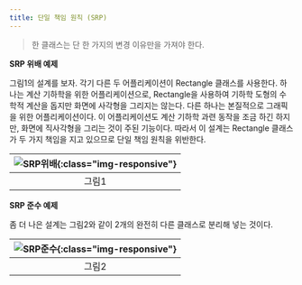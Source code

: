 ```yaml
---
title: 단일 책임 원칙 (SRP)
---
```


> 한 클래스는 단 한 가지의 변경 이유만을 가져야 한다.

**SRP 위배 예제** <br>

그림1의 설계를 보자. 
각기 다른 두 어플리케이션이 Rectangle 클래스를 사용한다.
하나는 계산 기하학을 위한 어플리케이션으로, Rectangle을 사용하여 기하학 도형의 수학적 계산을 돕지만 화면에 사각형을 그리지는 않는다.
다른 하나는 본질적으로 그래픽을 위한 어플리케이션이다.
이 어플리케이션도 계산 기하학 과련 동작을 조금 하긴 하지만, 화면에 직사각형을 그리는 것이 주된 기능이다.
따라서 이 설계는 Rectangle 클래스가 두 가지 책임을 지고 있으므로 단일 책임 원칙을 위반한다.

| ![SRP위배]({{site.url}}/assets/img/srp1.jpg){:class="img-responsive"} |
|:--:|
| 그림1 |

**SRP 준수 예제** <br>

좀 더 나은 설계는 그림2와 같이 2개의 완전히 다른 클래스로 분리해 넣는 것이다.

| ![SRP준수]({{site.url}}/assets/img/srp2.jpg){:class="img-responsive"} |
|:--:|
| 그림2 |




